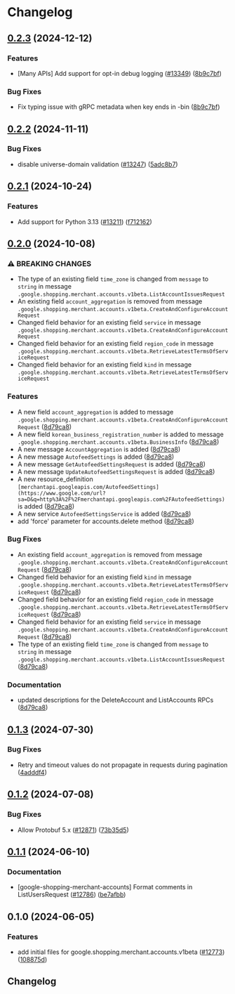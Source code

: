 # Changelog

## [0.2.3](https://github.com/googleapis/google-cloud-python/compare/google-shopping-merchant-accounts-v0.2.2...google-shopping-merchant-accounts-v0.2.3) (2024-12-12)


### Features

* [Many APIs] Add support for opt-in debug logging ([#13349](https://github.com/googleapis/google-cloud-python/issues/13349)) ([8b9c7bf](https://github.com/googleapis/google-cloud-python/commit/8b9c7bf3bb1c4f0beabd71a45c469fcedb19a2c8))


### Bug Fixes

* Fix typing issue with gRPC metadata when key ends in -bin ([8b9c7bf](https://github.com/googleapis/google-cloud-python/commit/8b9c7bf3bb1c4f0beabd71a45c469fcedb19a2c8))

## [0.2.2](https://github.com/googleapis/google-cloud-python/compare/google-shopping-merchant-accounts-v0.2.1...google-shopping-merchant-accounts-v0.2.2) (2024-11-11)


### Bug Fixes

* disable universe-domain validation  ([#13247](https://github.com/googleapis/google-cloud-python/issues/13247)) ([5adc8b7](https://github.com/googleapis/google-cloud-python/commit/5adc8b7d2cc8ab9707ab5a65f15270c125cee051))

## [0.2.1](https://github.com/googleapis/google-cloud-python/compare/google-shopping-merchant-accounts-v0.2.0...google-shopping-merchant-accounts-v0.2.1) (2024-10-24)


### Features

* Add support for Python 3.13 ([#13211](https://github.com/googleapis/google-cloud-python/issues/13211)) ([f712162](https://github.com/googleapis/google-cloud-python/commit/f712162c01f065da29fffbbed1e856a1f3876b1b))

## [0.2.0](https://github.com/googleapis/google-cloud-python/compare/google-shopping-merchant-accounts-v0.1.3...google-shopping-merchant-accounts-v0.2.0) (2024-10-08)


### ⚠ BREAKING CHANGES

* The type of an existing field `time_zone` is changed from `message` to `string` in message `.google.shopping.merchant.accounts.v1beta.ListAccountIssuesRequest`
* An existing field `account_aggregation` is removed from message `.google.shopping.merchant.accounts.v1beta.CreateAndConfigureAccountRequest`
* Changed field behavior for an existing field `service` in message `.google.shopping.merchant.accounts.v1beta.CreateAndConfigureAccountRequest`
* Changed field behavior for an existing field `region_code` in message `.google.shopping.merchant.accounts.v1beta.RetrieveLatestTermsOfServiceRequest`
* Changed field behavior for an existing field `kind` in message `.google.shopping.merchant.accounts.v1beta.RetrieveLatestTermsOfServiceRequest`

### Features

* A new field `account_aggregation` is added to message `.google.shopping.merchant.accounts.v1beta.CreateAndConfigureAccountRequest` ([8d79ca8](https://github.com/googleapis/google-cloud-python/commit/8d79ca81a3f2f01a1f0c77231e77566860f1d4ab))
* A new field `korean_business_registration_number` is added to message `.google.shopping.merchant.accounts.v1beta.BusinessInfo` ([8d79ca8](https://github.com/googleapis/google-cloud-python/commit/8d79ca81a3f2f01a1f0c77231e77566860f1d4ab))
* A new message `AccountAggregation` is added ([8d79ca8](https://github.com/googleapis/google-cloud-python/commit/8d79ca81a3f2f01a1f0c77231e77566860f1d4ab))
* A new message `AutofeedSettings` is added ([8d79ca8](https://github.com/googleapis/google-cloud-python/commit/8d79ca81a3f2f01a1f0c77231e77566860f1d4ab))
* A new message `GetAutofeedSettingsRequest` is added ([8d79ca8](https://github.com/googleapis/google-cloud-python/commit/8d79ca81a3f2f01a1f0c77231e77566860f1d4ab))
* A new message `UpdateAutofeedSettingsRequest` is added ([8d79ca8](https://github.com/googleapis/google-cloud-python/commit/8d79ca81a3f2f01a1f0c77231e77566860f1d4ab))
* A new resource_definition `[merchantapi.googleapis.com/AutofeedSettings](https://www.google.com/url?sa=D&q=http%3A%2F%2Fmerchantapi.googleapis.com%2FAutofeedSettings)` is added ([8d79ca8](https://github.com/googleapis/google-cloud-python/commit/8d79ca81a3f2f01a1f0c77231e77566860f1d4ab))
* A new service `AutofeedSettingsService` is added ([8d79ca8](https://github.com/googleapis/google-cloud-python/commit/8d79ca81a3f2f01a1f0c77231e77566860f1d4ab))
* add 'force' parameter for accounts.delete method ([8d79ca8](https://github.com/googleapis/google-cloud-python/commit/8d79ca81a3f2f01a1f0c77231e77566860f1d4ab))


### Bug Fixes

* An existing field `account_aggregation` is removed from message `.google.shopping.merchant.accounts.v1beta.CreateAndConfigureAccountRequest` ([8d79ca8](https://github.com/googleapis/google-cloud-python/commit/8d79ca81a3f2f01a1f0c77231e77566860f1d4ab))
* Changed field behavior for an existing field `kind` in message `.google.shopping.merchant.accounts.v1beta.RetrieveLatestTermsOfServiceRequest` ([8d79ca8](https://github.com/googleapis/google-cloud-python/commit/8d79ca81a3f2f01a1f0c77231e77566860f1d4ab))
* Changed field behavior for an existing field `region_code` in message `.google.shopping.merchant.accounts.v1beta.RetrieveLatestTermsOfServiceRequest` ([8d79ca8](https://github.com/googleapis/google-cloud-python/commit/8d79ca81a3f2f01a1f0c77231e77566860f1d4ab))
* Changed field behavior for an existing field `service` in message `.google.shopping.merchant.accounts.v1beta.CreateAndConfigureAccountRequest` ([8d79ca8](https://github.com/googleapis/google-cloud-python/commit/8d79ca81a3f2f01a1f0c77231e77566860f1d4ab))
* The type of an existing field `time_zone` is changed from `message` to `string` in message `.google.shopping.merchant.accounts.v1beta.ListAccountIssuesRequest` ([8d79ca8](https://github.com/googleapis/google-cloud-python/commit/8d79ca81a3f2f01a1f0c77231e77566860f1d4ab))


### Documentation

* updated descriptions for the DeleteAccount and ListAccounts RPCs ([8d79ca8](https://github.com/googleapis/google-cloud-python/commit/8d79ca81a3f2f01a1f0c77231e77566860f1d4ab))

## [0.1.3](https://github.com/googleapis/google-cloud-python/compare/google-shopping-merchant-accounts-v0.1.2...google-shopping-merchant-accounts-v0.1.3) (2024-07-30)


### Bug Fixes

* Retry and timeout values do not propagate in requests during pagination ([4adddf4](https://github.com/googleapis/google-cloud-python/commit/4adddf4d90634e454ee006774bfc631fc12c1700))

## [0.1.2](https://github.com/googleapis/google-cloud-python/compare/google-shopping-merchant-accounts-v0.1.1...google-shopping-merchant-accounts-v0.1.2) (2024-07-08)


### Bug Fixes

* Allow Protobuf 5.x ([#12871](https://github.com/googleapis/google-cloud-python/issues/12871)) ([73b35d5](https://github.com/googleapis/google-cloud-python/commit/73b35d56f8626d99ce7c3902a8c223cc09b4ca74))

## [0.1.1](https://github.com/googleapis/google-cloud-python/compare/google-shopping-merchant-accounts-v0.1.0...google-shopping-merchant-accounts-v0.1.1) (2024-06-10)


### Documentation

* [google-shopping-merchant-accounts] Format comments in ListUsersRequest ([#12786](https://github.com/googleapis/google-cloud-python/issues/12786)) ([be7afbb](https://github.com/googleapis/google-cloud-python/commit/be7afbbffe243120fc616fd5d80a6d86197653cf))

## 0.1.0 (2024-06-05)


### Features

* add initial files for google.shopping.merchant.accounts.v1beta ([#12773](https://github.com/googleapis/google-cloud-python/issues/12773)) ([108875d](https://github.com/googleapis/google-cloud-python/commit/108875d1a38f31013ed98feddbef61cfb09e1d16))

## Changelog
